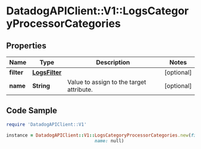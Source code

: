 # DatadogAPIClient::V1::LogsCategoryProcessorCategories

## Properties

Name | Type | Description | Notes
------------ | ------------- | ------------- | -------------
**filter** | [**LogsFilter**](LogsFilter.md) |  | [optional] 
**name** | **String** | Value to assign to the target attribute. | [optional] 

## Code Sample

```ruby
require 'DatadogAPIClient::V1'

instance = DatadogAPIClient::V1::LogsCategoryProcessorCategories.new(filter: null,
                                 name: null)
```



